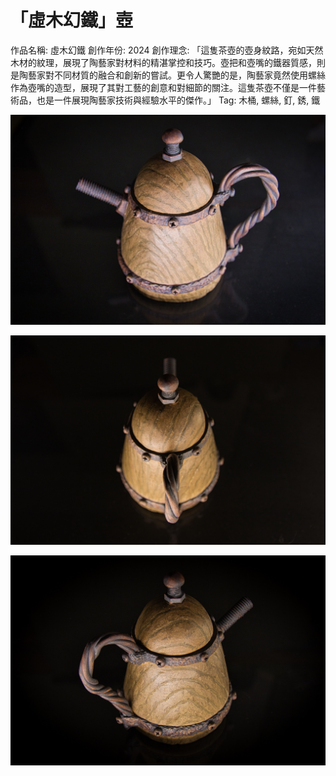 # 「虛木幻鐵」壺

作品名稱: 虛木幻鐵
創作年份: 2024
創作理念: 「這隻茶壺的壺身紋路，宛如天然木材的紋理，展現了陶藝家對材料的精湛掌控和技巧。壺把和壺嘴的鐵器質感，則是陶藝家對不同材質的融合和創新的嘗試。更令人驚艷的是，陶藝家竟然使用螺絲作為壺嘴的造型，展現了其對工藝的創意和對細節的關注。這隻茶壺不僅是一件藝術品，也是一件展現陶藝家技術與經驗水平的傑作。」
Tag: 木桶, 螺絲, 釘, 銹, 鐵

![031.jpg](031.jpg)

![032.jpg](032.jpg)

![033.jpg](033.jpg)